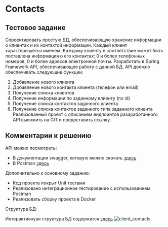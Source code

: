 # Contacts

## Тестовое задание
Спроектировать простую БД, обеспечивающую хранение информации о клиентах и их контактой информации.
Каждый клиент характеризуется именем. 
Каждому клиенту в соответствие может быть поставлена информация о его контактах: 0 и более телефонных номеров, 0 и более адресов электронной почты.
Разработать в Spring Framework API, обеспечивающее работу с данной БД.
API должно обеспечивать следующие функции:
1) Добавление нового клиента
2) Добавление нового контакта клиента (телефон или email)
3) Получение списка клиентов
4) Получение информации по заданному клиенту (по id)
5) Получение списка контактов заданного клиента
6) Получение списка контактов заданного типа заданного клиента
Реализованный проект с описанием ендпоинтов разаработанного API выложить на GIT и предоставить ссылку.

## Комментарии к решению
API можно посмотреть:
- В документации swagger, которую можно скачать [здесь](https://github.com/KokotAlex/Contacts/blob/main/api-spec.json)
- В Postman [здесь](https://github.com/KokotAlex/Contacts/blob/main/Postman/ContactsAPI.json)

Дополнительно к основному заданию:
- Код проекта покрыт Unit тестами
- Реализовано интеграционное тестирование с использованием Postman
- Реализовать сборку проекта в Docker

Структура БД:

Интерактивнуая структура БД содержится [здесь](https://dbdiagram.io/d/6501801302bd1c4a5e7b825d)
![client_contacts](https://github.com/KokotAlex/Contacts/assets/108023555/32779bb8-1e0b-4190-8a19-fe13f5216ef0)
